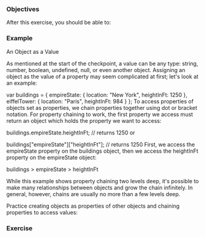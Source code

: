 <!--{ ids:[], language:'JavaScript', type:'workshop', order: 20, name:'Logical Operators', description:'List the logical operators and explain what they do.' }-->

### Objectives

After this exercise, you should be able to:



### Example

An Object as a Value

As mentioned at the start of the checkpoint, a value can be any type: string, number, boolean, undefined, null, or even another object. Assigning an object as the value of a property may seem complicated at first; let's look at an example:

var buildings = {
  empireState: {
    location: "New York",
    heightInFt: 1250
  },
  eiffelTower: {
    location: "Paris",
    heightInFt: 984
  }
};
To access properties of objects set as properties, we chain properties together using dot or bracket notation. For property chaining to work, the first property we access must return an object which holds the property we want to access:

buildings.empireState.heightInFt; // returns 1250
or

buildings["empireState"]["heightInFt"]; // returns 1250
First, we access the empireState property on the buildings object, then we access the heightInFt property on the empireState object:

buildings > empireState > heightInFt

While this example shows property chaining two levels deep, it's possible to make many relationships between objects and grow the chain infinitely. In general, however, chains are usually no more than a few levels deep.

Practice creating objects as properties of other objects and chaining properties to access values:

### Exercise
